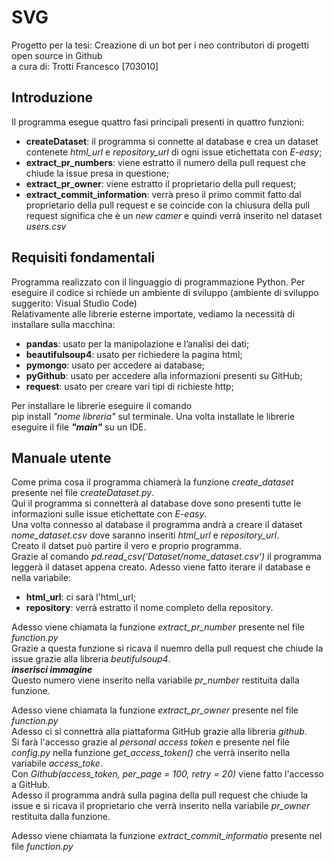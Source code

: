 # SVG
Progetto per la tesi: Creazione di un bot per i neo contributori di progetti open source in Github  
a cura di: Trotti Francesco [703010]  
  
## Introduzione
Il programma esegue quattro fasi principali presenti in quattro funzioni:  
* **createDataset**: il programma si connette al database e crea un dataset contenete *html_url* e *repository_url* di ogni issue etichettata con *E-easy*;
* **extract_pr_numbers**: viene estratto il numero della pull request che chiude la issue presa in questione;
* **extract_pr_owner**: viene estratto il proprietario della pull request;
* **extract_commit_information**: verrà preso il primo commit fatto dal proprietario della pull request e se coincide con la chiusura della pull request significa che è un *new camer* e quindi verrà inserito nel dataset *users.csv*

## Requisiti fondamentali
Programma realizzato con il linguaggio di programmazione Python. Per eseguire il codice si rchiede un ambiente di sviluppo (ambiente di sviluppo suggerito: Visual Studio Code)  
Relativamente alle librerie esterne importate, vediamo la necessità di installare sulla macchina:
* **pandas**: usato per la manipolazione e l’analisi dei dati;
* **beautifulsoup4**: usato per richiedere la pagina html;
* **pymongo**: usato per accedere ai database;
* **pyGithub**: usato per accedere alla informazioni presenti su GitHub;
* **request**: usato per creare vari tipi di richieste http;   

Per installare le librerie eseguire il comando  
pip install *"nome libreria"* sul terminale.
Una volta installate le librerie eseguire il file ***"main"*** su un IDE.

## Manuale utente
Come prima cosa il programma chiamerà la funzione *create_dataset* presente nel file *createDataset.py*.  
Qui il programma si connetterà al database dove sono presenti tutte le informazioni sulle issue etichettate con *E-easy*.  
Una volta connesso al database il programma andrà a creare il dataset *nome_dataset.csv* dove saranno inseriti *html_url* e *repository_url*.  
Creato il datset può partire il vero e proprio programma.  
Grazie al comando *pd.read_csv('Dataset/nome_dataset.csv')* il programma leggerà il dataset appena creato.
Adesso viene fatto iterare il database e nella variabile:
* **html_url**: ci sarà l'html_url;
* **repository**: verrà estratto il nome completo della repository.

Adesso viene chiamata la funzione *extract_pr_number* presente nel file  *function.py*  
Grazie a questa funzione si ricava il nuemro della pull request che chiude la issue grazie alla libreria *beutifulsoup4*.  
***inserisci immagine***  
Questo numero viene inserito nella variabile *pr_number* restituita dalla funzione.  
  
Adesso viene chiamata la funzione *extract_pr_owner* presente nel file *function.py*  
Adesso ci si connettrà alla piattaforma GitHub grazie alla libreria *github*.  
Si farà l'accesso grazie al *personal access token* e presente nel file *config.py* nella funzione *get_access_token()* che verrà inserito nella variabile *access_toke*.  
Con *Github(access_token, per_page = 100, retry = 20)* viene fatto l'accesso a GitHub.  
Adesso il programma andrà sulla pagina della pull request che chiude la issue e si ricava il proprietario che verrà inserito nella variabile *pr_owner* restituita dalla funzione.  
  
Adesso viene chiamata la funzione *extract_commit_informatio* presente nel file *function.py*  


